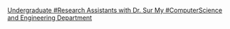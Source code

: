 [Undergraduate #Research Assistants with Dr. Sur   My #ComputerScience and Engineering Department](https://qi.tc/qi/111261)